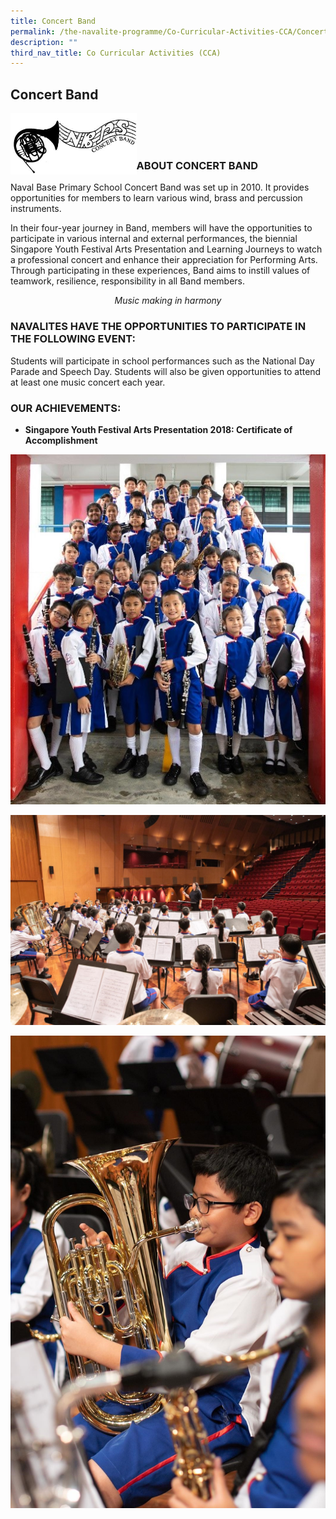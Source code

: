```yaml
---
title: Concert Band
permalink: /the-navalite-programme/Co-Curricular-Activities-CCA/Concert-Band/
description: ""
third_nav_title: Co Curricular Activities (CCA)
---
```

## Concert Band

<img align = "left" style="width: 40%;" src="/images/Band%20logo.jpg">

<br><br><br>

### ABOUT CONCERT BAND

Naval Base Primary School Concert Band was set up in 2010. It provides opportunities for members to learn various wind, brass and percussion instruments.   

In their four-year journey in Band, members will have the opportunities to participate in various internal and external performances, the biennial Singapore Youth Festival Arts Presentation and Learning Journeys to watch a professional concert and enhance their appreciation for Performing Arts. Through participating in these experiences, Band aims to instill values of teamwork, resilience, responsibility in all Band members.

_<center>Music making in harmony</center>_

### NAVALITES HAVE THE OPPORTUNITIES TO PARTICIPATE IN THE FOLLOWING EVENT:

Students will participate in school performances such as the National Day Parade and Speech Day. Students will also be given opportunities to attend at least one music concert each year.

### OUR ACHIEVEMENTS:

*   **Singapore Youth Festival Arts Presentation 2018: Certificate of Accomplishment**

![](/images/aesthetics_band.jpeg)

![](/images/band2.jpeg)

![](/images/band3.jpeg)